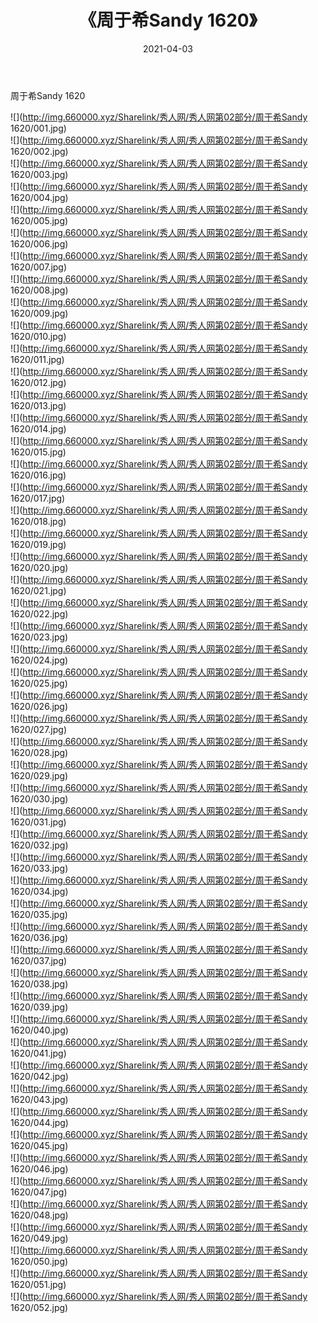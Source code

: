 ﻿---
layout: post
title:  《周于希Sandy 1620》
date:   2021-04-03
img: http://img.660000.xyz/Sharelink/秀人网/秀人网第02部分/周于希Sandy 1620/000.jpg
categories: [美女, 清纯, 唯美]
---

周于希Sandy 1620

  ![](http://img.660000.xyz/Sharelink/秀人网/秀人网第02部分/周于希Sandy 1620/001.jpg) <br> ![](http://img.660000.xyz/Sharelink/秀人网/秀人网第02部分/周于希Sandy 1620/002.jpg) <br> ![](http://img.660000.xyz/Sharelink/秀人网/秀人网第02部分/周于希Sandy 1620/003.jpg) <br> ![](http://img.660000.xyz/Sharelink/秀人网/秀人网第02部分/周于希Sandy 1620/004.jpg) <br> ![](http://img.660000.xyz/Sharelink/秀人网/秀人网第02部分/周于希Sandy 1620/005.jpg) <br> ![](http://img.660000.xyz/Sharelink/秀人网/秀人网第02部分/周于希Sandy 1620/006.jpg) <br> ![](http://img.660000.xyz/Sharelink/秀人网/秀人网第02部分/周于希Sandy 1620/007.jpg) <br> ![](http://img.660000.xyz/Sharelink/秀人网/秀人网第02部分/周于希Sandy 1620/008.jpg) <br> ![](http://img.660000.xyz/Sharelink/秀人网/秀人网第02部分/周于希Sandy 1620/009.jpg) <br> ![](http://img.660000.xyz/Sharelink/秀人网/秀人网第02部分/周于希Sandy 1620/010.jpg) <br> ![](http://img.660000.xyz/Sharelink/秀人网/秀人网第02部分/周于希Sandy 1620/011.jpg) <br> ![](http://img.660000.xyz/Sharelink/秀人网/秀人网第02部分/周于希Sandy 1620/012.jpg) <br> ![](http://img.660000.xyz/Sharelink/秀人网/秀人网第02部分/周于希Sandy 1620/013.jpg) <br> ![](http://img.660000.xyz/Sharelink/秀人网/秀人网第02部分/周于希Sandy 1620/014.jpg) <br> ![](http://img.660000.xyz/Sharelink/秀人网/秀人网第02部分/周于希Sandy 1620/015.jpg) <br> ![](http://img.660000.xyz/Sharelink/秀人网/秀人网第02部分/周于希Sandy 1620/016.jpg) <br> ![](http://img.660000.xyz/Sharelink/秀人网/秀人网第02部分/周于希Sandy 1620/017.jpg) <br> ![](http://img.660000.xyz/Sharelink/秀人网/秀人网第02部分/周于希Sandy 1620/018.jpg) <br> ![](http://img.660000.xyz/Sharelink/秀人网/秀人网第02部分/周于希Sandy 1620/019.jpg) <br> ![](http://img.660000.xyz/Sharelink/秀人网/秀人网第02部分/周于希Sandy 1620/020.jpg) <br> ![](http://img.660000.xyz/Sharelink/秀人网/秀人网第02部分/周于希Sandy 1620/021.jpg) <br> ![](http://img.660000.xyz/Sharelink/秀人网/秀人网第02部分/周于希Sandy 1620/022.jpg) <br> ![](http://img.660000.xyz/Sharelink/秀人网/秀人网第02部分/周于希Sandy 1620/023.jpg) <br> ![](http://img.660000.xyz/Sharelink/秀人网/秀人网第02部分/周于希Sandy 1620/024.jpg) <br> ![](http://img.660000.xyz/Sharelink/秀人网/秀人网第02部分/周于希Sandy 1620/025.jpg) <br> ![](http://img.660000.xyz/Sharelink/秀人网/秀人网第02部分/周于希Sandy 1620/026.jpg) <br> ![](http://img.660000.xyz/Sharelink/秀人网/秀人网第02部分/周于希Sandy 1620/027.jpg) <br> ![](http://img.660000.xyz/Sharelink/秀人网/秀人网第02部分/周于希Sandy 1620/028.jpg) <br> ![](http://img.660000.xyz/Sharelink/秀人网/秀人网第02部分/周于希Sandy 1620/029.jpg) <br> ![](http://img.660000.xyz/Sharelink/秀人网/秀人网第02部分/周于希Sandy 1620/030.jpg) <br> ![](http://img.660000.xyz/Sharelink/秀人网/秀人网第02部分/周于希Sandy 1620/031.jpg) <br> ![](http://img.660000.xyz/Sharelink/秀人网/秀人网第02部分/周于希Sandy 1620/032.jpg) <br> ![](http://img.660000.xyz/Sharelink/秀人网/秀人网第02部分/周于希Sandy 1620/033.jpg) <br> ![](http://img.660000.xyz/Sharelink/秀人网/秀人网第02部分/周于希Sandy 1620/034.jpg) <br> ![](http://img.660000.xyz/Sharelink/秀人网/秀人网第02部分/周于希Sandy 1620/035.jpg) <br> ![](http://img.660000.xyz/Sharelink/秀人网/秀人网第02部分/周于希Sandy 1620/036.jpg) <br> ![](http://img.660000.xyz/Sharelink/秀人网/秀人网第02部分/周于希Sandy 1620/037.jpg) <br> ![](http://img.660000.xyz/Sharelink/秀人网/秀人网第02部分/周于希Sandy 1620/038.jpg) <br> ![](http://img.660000.xyz/Sharelink/秀人网/秀人网第02部分/周于希Sandy 1620/039.jpg) <br> ![](http://img.660000.xyz/Sharelink/秀人网/秀人网第02部分/周于希Sandy 1620/040.jpg) <br> ![](http://img.660000.xyz/Sharelink/秀人网/秀人网第02部分/周于希Sandy 1620/041.jpg) <br> ![](http://img.660000.xyz/Sharelink/秀人网/秀人网第02部分/周于希Sandy 1620/042.jpg) <br> ![](http://img.660000.xyz/Sharelink/秀人网/秀人网第02部分/周于希Sandy 1620/043.jpg) <br> ![](http://img.660000.xyz/Sharelink/秀人网/秀人网第02部分/周于希Sandy 1620/044.jpg) <br> ![](http://img.660000.xyz/Sharelink/秀人网/秀人网第02部分/周于希Sandy 1620/045.jpg) <br> ![](http://img.660000.xyz/Sharelink/秀人网/秀人网第02部分/周于希Sandy 1620/046.jpg) <br> ![](http://img.660000.xyz/Sharelink/秀人网/秀人网第02部分/周于希Sandy 1620/047.jpg) <br> ![](http://img.660000.xyz/Sharelink/秀人网/秀人网第02部分/周于希Sandy 1620/048.jpg) <br> ![](http://img.660000.xyz/Sharelink/秀人网/秀人网第02部分/周于希Sandy 1620/049.jpg) <br> ![](http://img.660000.xyz/Sharelink/秀人网/秀人网第02部分/周于希Sandy 1620/050.jpg) <br> ![](http://img.660000.xyz/Sharelink/秀人网/秀人网第02部分/周于希Sandy 1620/051.jpg) <br> ![](http://img.660000.xyz/Sharelink/秀人网/秀人网第02部分/周于希Sandy 1620/052.jpg) <br>